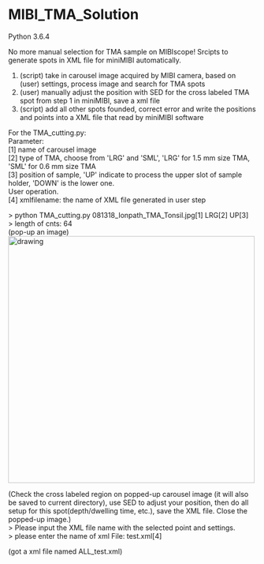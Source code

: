 # MIBI_TMA_Solution
Python 3.6.4

No more manual selection for TMA sample on MIBIscope! Srcipts to generate spots in XML file for miniMIBI automatically.

1. (script) take in carousel image acquired by MIBI camera, based on (user) settings, process image and search for TMA spots  
2. (user) manually adjust the position with SED for the cross labeled TMA spot from step 1 in miniMIBI, save a xml file  
3. (script) add all other spots founded, correct error and write the positions and points into a XML file that read by miniMIBI software  
  
For the TMA_cutting.py:  
Parameter:   
[1] name of carousel image  
[2] type of TMA, choose from 'LRG' and 'SML', 'LRG' for 1.5 mm size TMA, 'SML' for 0.6 mm size TMA     
[3] position of sample, 'UP' indicate to process the upper slot of sample holder, 'DOWN' is the lower one.  
User operation.  
[4] xmlfilename: the name of XML file generated in user step  
  
\> python TMA_cutting.py 081318_Ionpath_TMA_Tonsil.jpg[1] LRG[2] UP[3]  
\> length of cnts: 64   
(pop-up an image)   
<img src=https://github.com/yunhaoBai/MIBI_TMA_Solution/blob/master/Sample_TMA_LRG_contour.png alt="drawing" width="500"/>

(Check the cross labeled region on popped-up carousel image (it will also be saved to current directory), use SED to adjust your position, then do all setup for this spot(depth/dwelling time, etc.), save the XML file. Close the popped-up image.)  
\> Please input the XML file name with the selected point and settings.  
\> please enter the name of xml File: test.xml[4]  
  
(got a xml file named ALL_test.xml)
